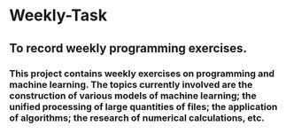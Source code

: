 # Weekly-Task
## To record weekly programming exercises.


### This project contains weekly exercises on programming and machine learning. The topics currently involved are the construction of various models of machine learning; the unified processing of large quantities of files; the application of algorithms; the research of numerical calculations, etc.
